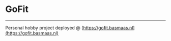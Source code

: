 # GoFit

---

Personal hobby project deployed @ [https://gofit.basmaas.nl](https://gofit.basmaas.nl)